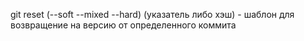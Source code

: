 git reset (--soft --mixed --hard) (указатель либо хэш)  - шаблон для возвращение на версию от определенного коммита
